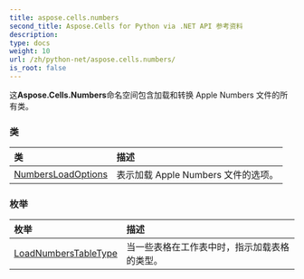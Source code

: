 ```yaml
---
title: aspose.cells.numbers
second_title: Aspose.Cells for Python via .NET API 参考资料
description:
type: docs
weight: 10
url: /zh/python-net/aspose.cells.numbers/
is_root: false
---
```

这**Aspose.Cells.Numbers**命名空间包含加载和转换 Apple Numbers 文件的所有类。

### 类
|类|描述|
| :- | :- |
| [NumbersLoadOptions](/cells/zh/python-net/aspose.cells.numbers/numbersloadoptions) |表示加载 Apple Numbers 文件的选项。|


### 枚举
|枚举|描述|
| :- | :- |
| [LoadNumbersTableType](/cells/zh/python-net/aspose.cells.numbers/loadnumberstabletype) |当一些表格在工作表中时，指示加载表格的类型。|


